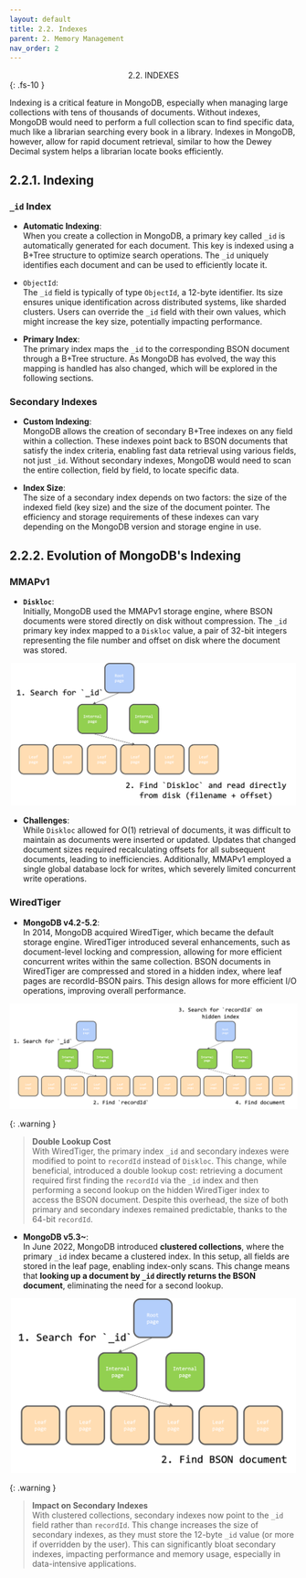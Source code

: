 ```yaml
---
layout: default
title: 2.2. Indexes
parent: 2. Memory Management
nav_order: 2
---
```


<div style="text-align: center;">
2.2. INDEXES
</div>
{: .fs-10 }

Indexing is a critical feature in MongoDB, especially when managing large collections with tens of thousands of documents. Without indexes, MongoDB would need to perform a full collection scan to find specific data, much like a librarian searching every book in a library. Indexes in MongoDB, however, allow for rapid document retrieval, similar to how the Dewey Decimal system helps a librarian locate books efficiently.

## 2.2.1. Indexing
### `_id` Index

- **Automatic Indexing**:  
  When you create a collection in MongoDB, a primary key called `_id` is automatically generated for each document. This key is indexed using a B+Tree structure to optimize search operations. The `_id` uniquely identifies each document and can be used to efficiently locate it. 

- `ObjectId`:  
  The `_id` field is typically of type `ObjectId`, a 12-byte identifier. Its size ensures unique identification across distributed systems, like sharded clusters. Users can override the `_id` field with their own values, which might increase the key size, potentially impacting performance.

- **Primary Index**:  
  The primary index maps the `_id` to the corresponding BSON document through a B+Tree structure. As MongoDB has evolved, the way this mapping is handled has also changed, which will be explored in the following sections.

### Secondary Indexes

- **Custom Indexing**:  
  MongoDB allows the creation of secondary B+Tree indexes on any field within a collection. These indexes point back to BSON documents that satisfy the index criteria, enabling fast data retrieval using various fields, not just `_id`. Without secondary indexes, MongoDB would need to scan the entire collection, field by field, to locate specific data.

- **Index Size**:  
  The size of a secondary index depends on two factors: the size of the indexed field (key size) and the size of the document pointer. The efficiency and storage requirements of these indexes can vary depending on the MongoDB version and storage engine in use.

## 2.2.2. Evolution of MongoDB's Indexing

### MMAPv1

- **`Diskloc`**:  
  Initially, MongoDB used the MMAPv1 storage engine, where BSON documents were stored directly on disk without compression. The `_id` primary key index mapped to a `Diskloc` value, a pair of 32-bit integers representing the file number and offset on disk where the document was stored.

<div style="text-align: center;">
<img src="/assets/images/index-mmapv1.png" alt="index-mmapv1" width=500/>
</div>

- **Challenges**:  
  While `Diskloc` allowed for O(1) retrieval of documents, it was difficult to maintain as documents were inserted or updated. Updates that changed document sizes required recalculating offsets for all subsequent documents, leading to inefficiencies. Additionally, MMAPv1 employed a single global database lock for writes, which severely limited concurrent write operations.

### WiredTiger

- **MongoDB v4.2-5.2**:  
  In 2014, MongoDB acquired WiredTiger, which became the default storage engine. WiredTiger introduced several enhancements, such as document-level locking and compression, allowing for more efficient concurrent writes within the same collection. BSON documents in WiredTiger are compressed and stored in a hidden index, where leaf pages are recordId-BSON pairs. This design allows for more efficient I/O operations, improving overall performance.

<img src="/assets/images/index-old.png" alt="index-old" />


{: .warning }
> **Double Lookup Cost** <br>
> With WiredTiger, the primary index `_id` and secondary indexes were modified to point to `recordId` instead of `Diskloc`. This change, while beneficial, introduced a double lookup cost: retrieving a document required first finding the `recordId` via the `_id` index and then performing a second lookup on the hidden WiredTiger index to access the BSON document. Despite this overhead, the size of both primary and secondary indexes remained predictable, thanks to the 64-bit `recordId`.


- **MongoDB v5.3~**:  
  In June 2022, MongoDB introduced **clustered collections**, where the primary `_id` index became a clustered index. In this setup, all fields are stored in the leaf page, enabling index-only scans. This change means that **looking up a document by `_id` directly returns the BSON document**, eliminating the need for a second lookup.

<div style="text-align: center;">
<img src="/assets/images/index-new.png" alt="index-new" width=500/>
</div>

{: .warning }
>**Impact on Secondary Indexes** <br>
>With clustered collections, secondary indexes now point to the `_id` field rather than `recordId`. This change increases the size of secondary indexes, as they must store the 12-byte `_id` value (or more if overridden by the user). This can significantly bloat secondary indexes, impacting performance and memory usage, especially in data-intensive applications.